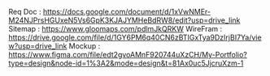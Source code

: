Req Doc : https://docs.google.com/document/d/1xVwNMEr-M24NJPrsHGUxeN5Vs6GpK3KJAJYMHeBdRW8/edit?usp=drive_link
Sitemap : https://www.gloomaps.com/pdlmJkQRKW
WireFram : https://drive.google.com/file/d/1GY6PM6q40CN6zBTIGxTya9DzIrjBI7Ya/view?usp=drive_link
Mockup : https://www.figma.com/file/edt2gvoAMnF920744uXzCH/My-Portfolio?type=design&node-id=1%3A2&mode=design&t=81Ax0uc5JjcruXzm-1
